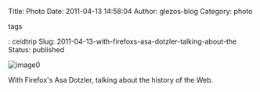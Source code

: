 Title: Photo
Date: 2011-04-13 14:58:04
Author: glezos-blog
Category: photo

tags

:   ceidtrip
Slug: 2011-04-13-with-firefoxs-asa-dotzler-talking-about-the
Status: published

![image0](http://41.media.tumblr.com/tumblr_ljlr96TDZu1qaawg5o1_1280.jpg)

With Firefox's Asa Dotzler, talking about the history of the Web.

